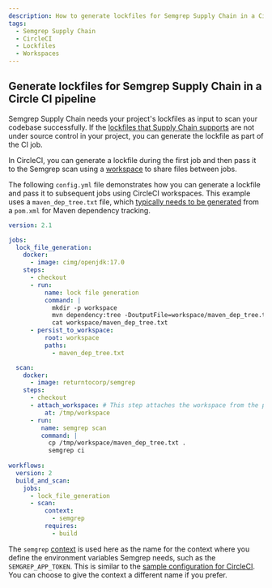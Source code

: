 ```yaml
---
description: How to generate lockfiles for Semgrep Supply Chain in a Circle CI pipeline.
tags:
  - Semgrep Supply Chain
  - CircleCI
  - Lockfiles
  - Workspaces
---
```

## Generate lockfiles for Semgrep Supply Chain in a Circle CI pipeline

Semgrep Supply Chain needs your project's lockfiles as input to scan your codebase successfully. If the [lockfiles that Supply Chain supports](/docs/supported-languages/#semgrep-supply-chain) are not under source control in your project, you can generate the lockfile as part of the CI job.

In CircleCI, you can generate a lockfile during the first job and then pass it to the Semgrep scan using a [workspace](https://circleci.com/docs/workspaces/) to share files between jobs.

The following `config.yml` file demonstrates how you can generate a lockfile and pass it to subsequent jobs using CircleCI workspaces. This example uses a `maven_dep_tree.txt` file, which [typically needs to be generated](/docs/semgrep-supply-chain/setup-maven/) from a `pom.xml` for Maven dependency tracking.

```yaml
version: 2.1

jobs:
  lock_file_generation:
    docker:
      - image: cimg/openjdk:17.0
    steps:
      - checkout
      - run: 
          name: lock file generation
          command: |
            mkdir -p workspace
            mvn dependency:tree -DoutputFile=workspace/maven_dep_tree.txt
            cat workspace/maven_dep_tree.txt
      - persist_to_workspace: 
          root: workspace 
          paths:
            - maven_dep_tree.txt

  scan:
    docker:
      - image: returntocorp/semgrep
    steps:
      - checkout
      - attach_workspace: # This step attaches the workspace from the previous job
          at: /tmp/workspace
      - run: 
         name: semgrep scan
         command: |
           cp /tmp/workspace/maven_dep_tree.txt .
           semgrep ci
         
workflows:
  version: 2
  build_and_scan:
    jobs:
      - lock_file_generation
      - scan:
          context:
            - semgrep
          requires:
            - build
```

The `semgrep` [context](https://circleci.com/docs/contexts/) is used here as the name for the context where you define the environment variables Semgrep needs, such as the `SEMGREP_APP_TOKEN`. This is similar to the [sample configuration for CircleCI](docs/semgrep-ci/sample-ci-configs/#sample-circleci-configuration-snippet). You can choose to give the context a different name if you prefer.
